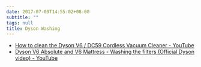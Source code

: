 ```yaml
---
date: 2017-07-09T14:55:02+08:00
subtitle: ""
tags: null
title: Dyson Washing
---
```



- [How to clean the Dyson V6 / DC59 Cordless Vacuum Cleaner - YouTube][@1]
- [Dyson V6 Absolute and V6 Mattress - Washing the filters (Official Dyson video) - YouTube][@2]

<!-- reference links -->

[@1]: https://www.youtube.com/watch?v=TsuxZVDEryM
[@2]: https://www.youtube.com/watch?v=Gxi6w7uMkF4
